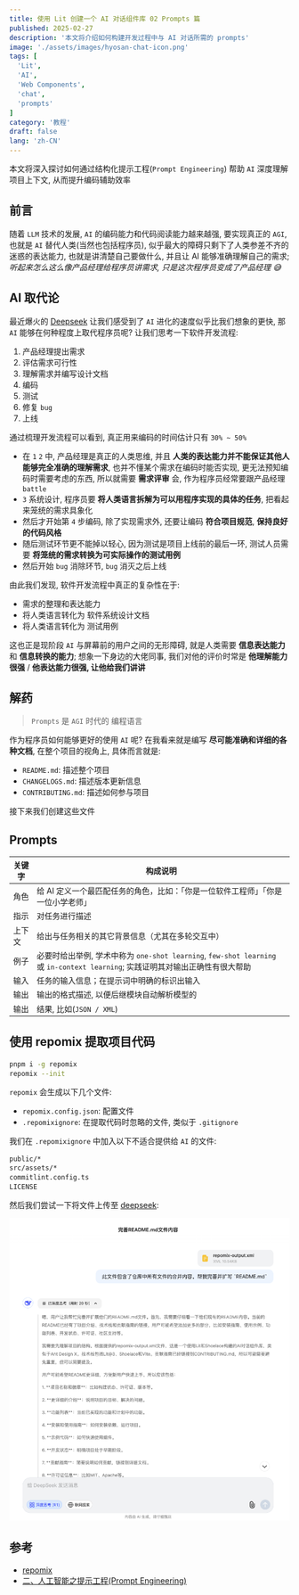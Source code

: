 ```yaml
---
title: 使用 Lit 创建一个 AI 对话组件库 02 Prompts 篇
published: 2025-02-27
description: '本文将介绍如何构建开发过程中与 AI 对话所需的 prompts'
image: './assets/images/hyosan-chat-icon.png'
tags: [
  'Lit',
  'AI',
  'Web Components',
  'chat',
  'prompts'
]
category: '教程'
draft: false 
lang: 'zh-CN'
---
```


本文将深入探讨如何通过结构化提示工程(`Prompt Engineering`) 帮助 `AI` 深度理解项目上下文, 从而提升编码辅助效率

## 前言
随着 `LLM` 技术的发展, `AI` 的编码能力和代码阅读能力越来越强, 要实现真正的 `AGI`, 也就是 `AI` 替代人类(当然也包括程序员), 似乎最大的障碍只剩下了人类参差不齐的迷惑的表达能力, 也就是讲清楚自己要做什么, 并且让 AI 能够准确理解自己的需求; *听起来怎么这么像产品经理给程序员讲需求, 只是这次程序员变成了产品经理 😅*

## AI 取代论
最近爆火的 [Deepseek](https://www.deepseek.com/) 让我们感受到了 `AI` 进化的速度似乎比我们想象的更快, 那 `AI` 能够在何种程度上取代程序员呢? 让我们思考一下软件开发流程:

1. 产品经理提出需求
2. 评估需求可行性
3. 理解需求并编写设计文档
4. 编码
5. 测试
6. 修复 `bug`
7. 上线

通过梳理开发流程可以看到, 真正用来编码的时间估计只有 `30% ~ 50%`

- 在 `1` `2` 中, 产品经理是真正的人类思维, 并且 **人类的表达能力并不能保证其他人能够完全准确的理解需求**, 也并不懂某个需求在编码时能否实现, 更无法预知编码时需要考虑的东西, 所以就需要 **需求评审** 会, 作为程序员经常要跟产品经理 `battle`
- `3` 系统设计, 程序员要 **将人类语言拆解为可以用程序实现的具体的任务**, 把看起来笼统的需求具象化
- 然后才开始第 `4` 步编码, 除了实现需求外, 还要让编码 **符合项目规范**, **保持良好的代码风格**
- 随后测试环节更不能掉以轻心, 因为测试是项目上线前的最后一环, 测试人员需要 **将笼统的需求转换为可实际操作的测试用例**
- 然后开始 `bug` 消除环节, `bug` 消灭之后上线

由此我们发现, 软件开发流程中真正的复杂性在于:
- 需求的整理和表达能力
- 将人类语言转化为 软件系统设计文档
- 将人类语言转化为 测试用例

这也正是现阶段 `AI` 与屏幕前的用户之间的无形障碍, 就是人类需要 **信息表达能力** 和 **信息转换的能力**; 想象一下身边的大佬同事, 我们对他的评价时常是 **他理解能力很强** / **他表达能力很强, 让他给我们讲讲**

## 解药
> `Prompts` 是 `AGI` 时代的 编程语言

作为程序员如何能够更好的使用 `AI` 呢? 在我看来就是编写 **尽可能准确和详细的各种文档**, 在整个项目的视角上, 具体而言就是:

- `README.md`: 描述整个项目
- `CHANGELOGS.md`: 描述版本更新信息
- `CONTRIBUTING.md`: 描述如何参与项目

接下来我们创建这些文件

## Prompts
| 关键字 | 构成说明                                                                                                                       |
| ------ | ------------------------------------------------------------------------------------------------------------------------------ |
| 角色   | 给 AI 定义一个最匹配任务的角色，比如：「你是一位软件工程师」「你是一位小学老师」                                               |
| 指示   | 对任务进行描述                                                                                                                 |
| 上下文 | 给出与任务相关的其它背景信息（尤其在多轮交互中）                                                                               |
| 例子   | 必要时给出举例, 学术中称为 `one-shot learning`, `few-shot learning` 或 `in-context learning`; 实践证明其对输出正确性有很大帮助 |
| 输入   | 任务的输入信息；在提示词中明确的标识出输入                                                                                     |
| 输出   | 输出的格式描述, 以便后继模块自动解析模型的                                                                                     |
| 输出   | 结果, 比如(`JSON / XML`)                                                                                                       |

## 使用 repomix 提取项目代码
```bash
pnpm i -g repomix
repomix --init
```

`repomix` 会生成以下几个文件:

- `repomix.config.json`: 配置文件
- `.repomixignore`: 在提取代码时忽略的文件, 类似于 `.gitignore`

我们在 `.repomixignore` 中加入以下不适合提供给 `AI` 的文件:

```bash
public/*
src/assets/*
commitlint.config.ts
LICENSE
```

然后我们尝试一下将文件上传至 [deepseek](https://chat.deepseek.com):

![](./assets/images/deepseek-repomix-chat-screenshot.png)

## 参考
- [repomix](https://repomix.com/zh-cn/)
- [二、人工智能之提示工程(Prompt Engineering)](https://juejin.cn/post/7329785321626664970)
